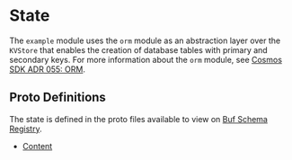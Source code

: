 # State

The `example` module uses the `orm` module as an abstraction layer over the `KVStore` that enables the creation of database tables with primary and secondary keys. For more information about the `orm` module, see [Cosmos SDK ADR 055: ORM](https://docs.cosmos.network/main/architecture/adr-055-orm).

## Proto Definitions

The state is defined in the proto files available to view on [Buf Schema Registry](https://buf.build/chora/mods).

<!-- listed alphabetically -->

- [Content](https://buf.build/chora/mods/docs/main:chora.example.v1#chora.example.v1.Content)
